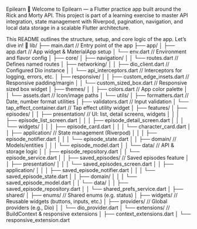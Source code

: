 Epilearn :iphone:
Welcome to Epilearn — a Flutter practice app built around the Rick and Morty API. This project is part of a learning exercise to master API integration, state management with Riverpod, pagination, navigation, and local data storage in a scalable Flutter architecture.

This README outlines the structure, setup, and core logic of the app. Let’s dive in! :brain:
lib/
├── main.dart                        // Entry point of the app
├── app/
│   ├── app.dart                     // App widget & MaterialApp setup
│   └── env.dart                     // Environment and flavor config
│
├── core/
│   ├── navigation/
│   │   └── routes.dart              // Defines named routes
│   ├── networking/
│   │   ├── dio_client.dart          // Configured Dio instance
│   │   └── api_interceptors.dart    // Interceptors for logging, errors, etc.
│   ├── responsive/
│   │   ├── custom_edge_insets.dart  // Responsive padding/margin
│   │   └── custom_sized_box.dart    // Responsive sized box widget
│   ├── themes/
│   │   ├── colors.dart              // App color palette
│   │   └── assets.dart              // Icon/image paths
│   └── utils/
│       ├── formatters.dart          // Date, number format utilities
│       ├── validators.dart          // Input validation
│       └── tap_effect_container.dart // Tap effect utility widget
│
├── features/
│   ├── episodes/
│   │   ├── presentation/            // UI: list, detail screens, widgets
│   │   │   ├── episode_list_screen.dart
│   │   │   ├── episode_detail_screen.dart
│   │   │   └── widgets/
│   │   │       ├── episode_card.dart
│   │   │       └── character_card.dart
│   │   ├── application/             // State management (Riverpod)
│   │   │   ├── episode_notifier.dart
│   │   │   └── episode_state.dart
│   │   ├── domain/                  // Models/entities
│   │   │   └── episode_model.dart
│   │   └── data/                    // API & storage logic
│   │       ├── episode_repository.dart
│   │       └── episode_service.dart
│
│   ├── saved_episodes/             // Saved episodes feature
│   │   ├── presentation/
│   │   │   └── saved_episodes_screen.dart
│   │   ├── application/
│   │   │   ├── saved_episode_notifier.dart
│   │   │   └── saved_episode_state.dart
│   │   ├── domain/
│   │   │   └── saved_episode_model.dart
│   │   └── data/
│   │       ├── saved_episode_repository.dart
│   │       └── shared_prefs_service.dart
│
├── shared/
│   ├── enums/                      // Shared enums (e.g. status)
│   ├── widgets/                    // Reusable widgets (buttons, inputs, etc.)
│   ├── providers/                  // Global providers (e.g., Dio)
│   │   └── dio_provider.dart
│   └── extensions/                 // BuildContext & responsive extensions
│       ├── context_extensions.dart
│       └── responsive_extension.dart